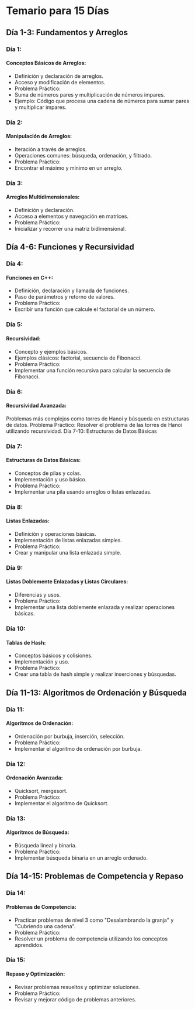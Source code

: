 # Temario para 15 Días
## Día 1-3: Fundamentos y Arreglos

### Día 1:
#### Conceptos Básicos de Arreglos:
- Definición y declaración de arreglos.
- Acceso y modificación de elementos.
- Problema Práctico:
- Suma de números pares y multiplicación de números impares.
- Ejemplo: Código que procesa una cadena de números para sumar pares y multiplicar impares.

### Día 2:
#### Manipulación de Arreglos:
- Iteración a través de arreglos.
- Operaciones comunes: búsqueda, ordenación, y filtrado.
- Problema Práctico:
- Encontrar el máximo y mínimo en un arreglo.

### Día 3:
#### Arreglos Multidimensionales:
- Definición y declaración.
- Acceso a elementos y navegación en matrices.
- Problema Práctico:
- Inicializar y recorrer una matriz bidimensional.

## Día 4-6: Funciones y Recursividad

### Día 4:
#### Funciones en C++:
- Definición, declaración y llamada de funciones.
- Paso de parámetros y retorno de valores.
- Problema Práctico:
- Escribir una función que calcule el factorial de un número.

### Día 5:
#### Recursividad:
- Concepto y ejemplos básicos.
- Ejemplos clásicos: factorial, secuencia de Fibonacci.
- Problema Práctico:
- Implementar una función recursiva para calcular la secuencia de Fibonacci.

### Día 6:
#### Recursividad Avanzada:
Problemas más complejos como torres de Hanoi y búsqueda en estructuras de datos.
Problema Práctico:
Resolver el problema de las torres de Hanoi utilizando recursividad.
Día 7-10: Estructuras de Datos Básicas

### Día 7:
#### Estructuras de Datos Básicas:
- Conceptos de pilas y colas.
- Implementación y uso básico.
- Problema Práctico:
- Implementar una pila usando arreglos o listas enlazadas.

### Día 8:
#### Listas Enlazadas:
- Definición y operaciones básicas.
- Implementación de listas enlazadas simples.
- Problema Práctico:
- Crear y manipular una lista enlazada simple.

### Día 9:
#### Listas Doblemente Enlazadas y Listas Circulares:
- Diferencias y usos.
- Problema Práctico:
- Implementar una lista doblemente enlazada y realizar operaciones básicas.

### Día 10:
#### Tablas de Hash:
- Conceptos básicos y colisiones.
- Implementación y uso.
- Problema Práctico:
- Crear una tabla de hash simple y realizar inserciones y búsquedas.


## Día 11-13: Algoritmos de Ordenación y Búsqueda

### Día 11:
#### Algoritmos de Ordenación:
- Ordenación por burbuja, inserción, selección.
- Problema Práctico:
- Implementar el algoritmo de ordenación por burbuja.


### Día 12:
#### Ordenación Avanzada:
- Quicksort, mergesort.
- Problema Práctico:
- Implementar el algoritmo de Quicksort.


### Día 13:
#### Algoritmos de Búsqueda:
- Búsqueda lineal y binaria.
- Problema Práctico:
- Implementar búsqueda binaria en un arreglo ordenado.


## Día 14-15: Problemas de Competencia y Repaso

### Día 14:
#### Problemas de Competencia:
- Practicar problemas de nivel 3 como "Desalambrando la granja" y "Cubriendo una cadena".
- Problema Práctico:
- Resolver un problema de competencia utilizando los conceptos aprendidos.

### Día 15:
#### Repaso y Optimización:
- Revisar problemas resueltos y optimizar soluciones.
- Problema Práctico:
- Revisar y mejorar código de problemas anteriores.